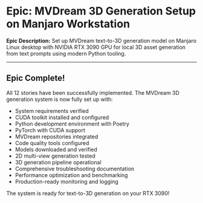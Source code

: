 # Epic: MVDream 3D Generation Setup on Manjaro Workstation

**Epic Description:** Set up MVDream text-to-3D generation model on Manjaro Linux desktop with NVIDIA RTX 3090 GPU for local 3D asset generation from text prompts using modern Python tooling.

---

## Epic Complete! 

All 12 stories have been successfully implemented. The MVDream 3D generation system is now fully set up with:
- System requirements verified
- CUDA toolkit installed and configured
- Python development environment with Poetry
- PyTorch with CUDA support
- MVDream repositories integrated
- Code quality tools configured
- Models downloaded and verified
- 2D multi-view generation tested
- 3D generation pipeline operational
- Comprehensive troubleshooting documentation
- Performance optimization and benchmarking
- Production-ready monitoring and logging

The system is ready for text-to-3D generation on your RTX 3090!
